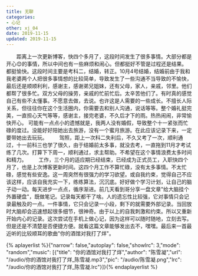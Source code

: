 ```yaml
---
title: 无聊
categories:
- 心记
other: xj_04
date: 2019-11-15
updated: 2019-11-15
---
```

　　距离上一次更新博客，快四个多月了，这段时间发生了很多事情。大部分都是开心😊的事情，所以中间也有一些麻烦和闹心。但都挺好不管是过程还是结果。都挺愉快。这段时间主要是考科二，结婚，转正。10月4号结婚，结婚前由于我和我老婆两个人把很多事情想的比较简单，导致发生了一些沟通不当导致的不愉快，最后还是顺顺利利，感谢主，感谢弟兄姐妹，还有父母，家人，亲戚，邻里。他们都帮了很多忙。双方父母的操劳，亲戚的忙前忙后。太辛苦他们了。有时真的感觉自己有些不太懂事。不愿意去做，去说。也许这是人需要的一些成长。不擅长人际关系，但往往你在这个生活圈内，你需要去和别人沟通，说话等等。整个婚礼挺完美，一直担心天气等等，感谢主，接完老婆，不久后才下的雨。热热闹闹，非常愉快开心。  可能有一点点小的遗憾就是，我两人没有婚假，导致整个十一紧张而忙碌的度过。没能好好陪她出去旅游，没有一个蜜月旅游。在此应该记录下来，一定要带她出去玩玩。
　　驾照，距上一次科二失利后，不久又考了一次，顺利通过，十一前科三也学了很久，由于结婚前太多事，就没去考，一直拖到11月才考试练了几次。打算下下周一，顺利通过，求主帮助。不希望在这个事情浪费太多时间和精力。
　　工作，三个月的适应期已经结束，已经成为正式员工，入职快四个月了，也是上次博客更新时间。这四个月工作不算忙碌，没有太多事情。不太忙碌，感觉有些安逸。这一周突然有很强力的学习欲望。或自我约束，觉得自己不应该这样，应该自我充实一下，练练算法，沉沉底。好好做个学习计划，让自己的脑子动一动。每天进步一点点，循序渐进。前几天看到哥分享一盘文章"给大脑挂个外置硬盘"，既做笔记。记录每天都干了啥。人的遗忘性比较强，它对事情只会记录最触及的一点。一件事情，它只会记录一小段，剩下的就需要外部记录。当回放时大脑却会迅速想起很多细节，很神奇。由于以上的自我刺激和约束。所以又重新开始内心的记录。这次尝试在手机上做心记，因为这样可以随时随地，立刻去写。但是还是不清楚是否便捷方便。就看这篇文章能够发出去不，嘿嘿。最后来一首最近听的比较顺耳的歌曲"你的酒馆对我打了烊"。

{% aplayerlist %}{"narrow": false,"autoplay": false,"showlrc": 3,"mode": "random","music": [{"title": "你的酒馆对我打了烊","author": "陈雪凝","url": "/audio/你的酒馆对我打了烊_陈雪凝.mp3","pic": "/audio/陈雪凝.png","lrc": "/audio/你的酒馆对我打了烊_陈雪凝.lrc"}]}{% endaplayerlist %}
